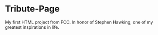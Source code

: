 # Tribute-Page
My first HTML project from FCC. In honor of Stephen Hawking, one of my greatest inspirations in life.
